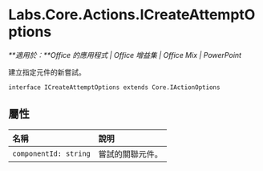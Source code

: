 
# Labs.Core.Actions.ICreateAttemptOptions

 _**適用於︰**Office 的應用程式 | Office 增益集 | Office Mix | PowerPoint_

建立指定元件的新嘗試。

```
interface ICreateAttemptOptions extends Core.IActionOptions
```


## 屬性


|**名稱**|**說明**|
|:-----|:-----|
| `componentId: string`|嘗試的關聯元件。|
